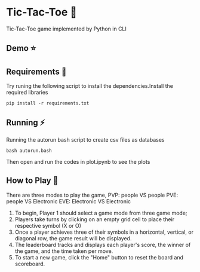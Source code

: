 # Tic-Tac-Toe :space_invader:

Tic-Tac-Toe game implemented by Python in CLI

## Demo :star:



## Requirements :notebook_with_decorative_cover:

Try runing the following script to install the dependencies.Install the required libraries

```
pip install -r requirements.txt
```

## Running :zap:

Running the autorun bash script to create csv files as databases

```
bash autorun.bash
```

Then open and run the codes in plot.ipynb to see the plots


## How to Play :thought_balloon:

There are three modes to play the game, 
PVP: people VS people
PVE: people VS Electronic
EVE: Electronic VS Electronic

1. To begin, Player 1 should select a game mode from three game mode;
2. Players take turns by clicking on an empty grid cell to place their respective symbol (X
 or O)
3. Once a player achieves three of their symbols in a horizontal, vertical, or diagonal row, the game result will be displayed.
4. The leaderboard tracks and displays each player's score, the winner of the game, and the time taken per move.
5. To start a new game, click the "Home" button to reset the board and scoreboard.



